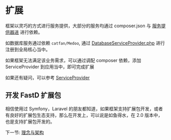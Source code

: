 # 扩展

框架以灵巧的方式进行服务提供，大部分的服务均通过 composer.json 与 [服务提供器进](3-6-service-provider.md) 进行依赖。

如数据库服务通过依赖 `catfan/Medoo`, 通过 [DatabaseServiceProvider.php](../../src/ServiceProvider/DatabaseServiceProvider.php) 进行注册到全局核心当中。

如果框架无法满足该业务需求，可以通过调配 composer 依赖，添加 ServiceProvider 到应用当中，即可完成扩展

如果还有疑问，可以参考 [ServiceProvider](../../src/ServiceProvider)

## 开发 FastD 扩展包

相信使用过 Symfony，Laravel 的朋友都知道，如果框架支持扩展包开发，或者有良好的扩展包生态支持，那么在开发上，可以说是如鱼得水，在 2.0 版本中，也是支持扩展包开发的。 

下一节: [理念与架构](4-1-lifecycle.md)
